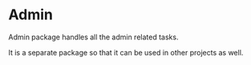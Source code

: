 # Admin

Admin package handles all the admin related tasks. 

It is a separate package so that it can be used in other projects as well.
